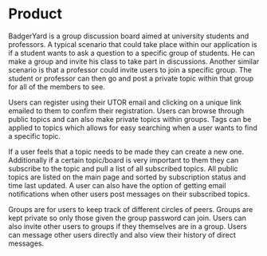 # Product
BadgerYard is a group discussion board aimed at university students and professors. A typical scenario that could take place within our application is if a student wants to ask a question to a specific group of students. He can make a group and invite his class to take part in discussions. Another similar scenario is that a professor could invite users to join a specific group. The student or professor can then go and post a private topic within that group for all of the members to see.


Users can register using their UTOR email and clicking on a unique link emailed to them to confirm their registration. Users can browse through public topics and can also make private topics within groups. Tags can be applied to topics which allows for easy searching when a user wants to find a specific topic.


If a user feels that a topic needs to be made they can create a new one. Additionally if a certain topic/board is very important to them they can subscribe to the topic and pull a list of all subscribed topics. All public topics are listed on the main page and sorted by subscription status and time last updated. A user can also have the option of getting email notifications when other users post messages on their subscribed topics. 


Groups are for users to keep track of different circles of peers. Groups are kept private so only those given the group password can join. Users can also invite other users to groups if they themselves are in a group. Users can message other users directly and also view their history of direct messages.
